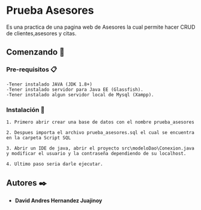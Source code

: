 # Prueba Asesores
Es una practica de una pagina web de Asesores la cual permite hacer CRUD de clientes,asesores y citas. 

## Comenzando 🚀






### Pre-requisitos 📋



```
-Tener instalado JAVA (JDK 1.8+)
-Tener instalado servidor para Java EE (Glassfish).
-Tener instalado algun servidor local de Mysql (Xampp).
```

### Instalación 🔧

```
1. Primero abrir crear una base de datos con el nombre prueba_asesores 

2. Despues importa el archivo prueba_asesores.sql el cual se encuentra en la carpeta Script SQL

3. Abrir un IDE de java, abrir el proyecto src\modeloDao\Conexion.java y modificar el usuario y la contraseña dependiendo de su localhost.

4. Ultimo paso seria darle ejecutar.

```



## Autores ✒️

* **David Andres Hernandez Juajinoy**

